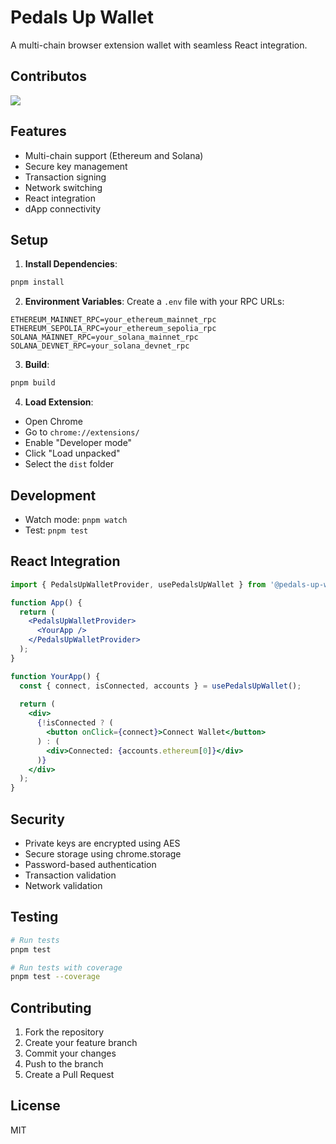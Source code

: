 # Pedals Up Wallet

A multi-chain browser extension wallet with seamless React integration.

## Contributos
<a href="https://github.com/Saurabh77-99/GearMask/graphs/contributors">
  <img src="https://contrib.rocks/image?repo=Saurabh77-99/GearMask" />
</a>

## Features

- Multi-chain support (Ethereum and Solana)
- Secure key management
- Transaction signing
- Network switching
- React integration
- dApp connectivity

## Setup

1. **Install Dependencies**:
```bash
pnpm install
```

2. **Environment Variables**:
Create a `.env` file with your RPC URLs:
```env
ETHEREUM_MAINNET_RPC=your_ethereum_mainnet_rpc
ETHEREUM_SEPOLIA_RPC=your_ethereum_sepolia_rpc
SOLANA_MAINNET_RPC=your_solana_mainnet_rpc
SOLANA_DEVNET_RPC=your_solana_devnet_rpc
```

3. **Build**:
```bash
pnpm build
```

4. **Load Extension**:
- Open Chrome
- Go to `chrome://extensions/`
- Enable "Developer mode"
- Click "Load unpacked"
- Select the `dist` folder

## Development

- Watch mode: `pnpm watch`
- Test: `pnpm test`

## React Integration

```jsx
import { PedalsUpWalletProvider, usePedalsUpWallet } from '@pedals-up-wallet/react';

function App() {
  return (
    <PedalsUpWalletProvider>
      <YourApp />
    </PedalsUpWalletProvider>
  );
}

function YourApp() {
  const { connect, isConnected, accounts } = usePedalsUpWallet();
  
  return (
    <div>
      {!isConnected ? (
        <button onClick={connect}>Connect Wallet</button>
      ) : (
        <div>Connected: {accounts.ethereum[0]}</div>
      )}
    </div>
  );
}
```

## Security

- Private keys are encrypted using AES
- Secure storage using chrome.storage
- Password-based authentication
- Transaction validation
- Network validation

## Testing

```bash
# Run tests
pnpm test

# Run tests with coverage
pnpm test --coverage
```

## Contributing

1. Fork the repository
2. Create your feature branch
3. Commit your changes
4. Push to the branch
5. Create a Pull Request

## License

MIT 
